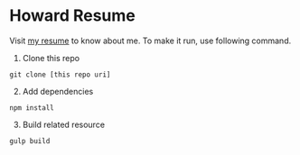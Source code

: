 # Howard Resume
Visit [my resume](https://howardchn.github.io/Resume) to know about me. To make it run, use following command.

1. Clone this repo
```
git clone [this repo uri]
```

2. Add dependencies
```
npm install
```

3. Build related resource
```
gulp build
```

